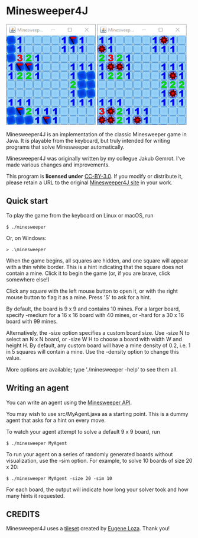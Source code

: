# Minesweeper4J
![alt tag](https://github.com/kefik/Minesweeper4J/raw/master/Minesweeper4J/Minesweeper-1.png)
![alt tag](https://github.com/kefik/Minesweeper4J/raw/master/Minesweeper4J/Minesweeper-2.png)

Minesweeper4J is an implementation of the classic Minesweeper game in Java. It is playable from the keyboard, but truly intended for writing programs that solve Minesweeper automatically.

Minesweeper4J was originally written by my collegue Jakub Gemrot.  I've made various changes and improvements.

This program is **licensed under** [CC-BY-3.0](https://creativecommons.org/licenses/by/3.0/). If you modify or distribute it, please retain a URL to the original [Minesweeper4J site](https://github.com/kefik/Minesweeper4J) in your work.

## Quick start

To play the game from the keyboard on Linux or macOS, run

```
$ ./minesweeper
```

Or, on Windows:

```
> .\minesweeper
```

When the game begins, all squares are hidden, and one square will appear with a thin white border.  This is a hint indicating that the square does not contain a mine.  Click it to begin the game (or, if you are brave, click somewhere else!)

Click any square with the left mouse button to open it, or with the right mouse button to flag it as a mine.  Press 'S' to ask for a hint.

By default, the board is 9 x 9 and contains 10 mines.  For a larger board, specify -medium for a 16 x 16 board with 40 mines, or -hard for a 30 x 16 board with 99 mines.

Alternatively, the -size option specifies a custom board size.  Use -size N to select an N x N board, or -size W H to choose a board with width W and height H.  By default, any custom board will have a mine density of 0.2, i.e. 1 in 5 squares will contain a mine.  Use the -density option to change this value.

More options are available; type './minesweeper -help' to see them all.

## Writing an agent

You can write an agent using the [Minesweeper API](https://ksvi.mff.cuni.cz/~dingle/2020-1/ai_1/minesweeper/minesweeper_api.html).

You may wish to use src/MyAgent.java as a starting point.  This is a dummy agent that asks for a hint on every move.

To watch your agent attempt to solve a default 9 x 9 board, run

```
$ ./minesweeper MyAgent
```

To run your agent on a series of randomly generated boards without visualization, use the -sim option.  For example, to solve 10 boards of size 20 x 20:

```
$ ./minesweeper MyAgent -size 20 -sim 10
```

For each board, the output will indicate how long your solver took and how many hints it requested.

## CREDITS

Minesweeper4J uses a [tileset](https://opengameart.org/content/minesweeper-tile-set) created by [Eugene Loza](https://opengameart.org/users/eugeneloza).  Thank you!
